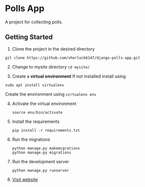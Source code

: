 # Polls App
A project for collecting polls.

## Getting Started

1. Clone the project in the desired directory
```
git clone https://github.com/sherlock6147/django-polls-app.git
```

2. Change to mysite directory `cd mysite/`

3. Create a **virtual environment**
  If not installed install using
  ```
  sudo apt install virtualenv
  ```
  Create the environment using `virtualenv env`

4. Activate the virtual environment
   ```
   source env/bin/activate
   ```

5. Install the requirements
    ```
    pip install -r requirements.txt
    ```
6. Run the migrations
   ```
   python manage.py makemigrations
   python manage.py migrations
   ```
7. Run the development server
   ```
   python manage.py runserver 
   ```

8. [Visit website](http://localhost/8000/polls)